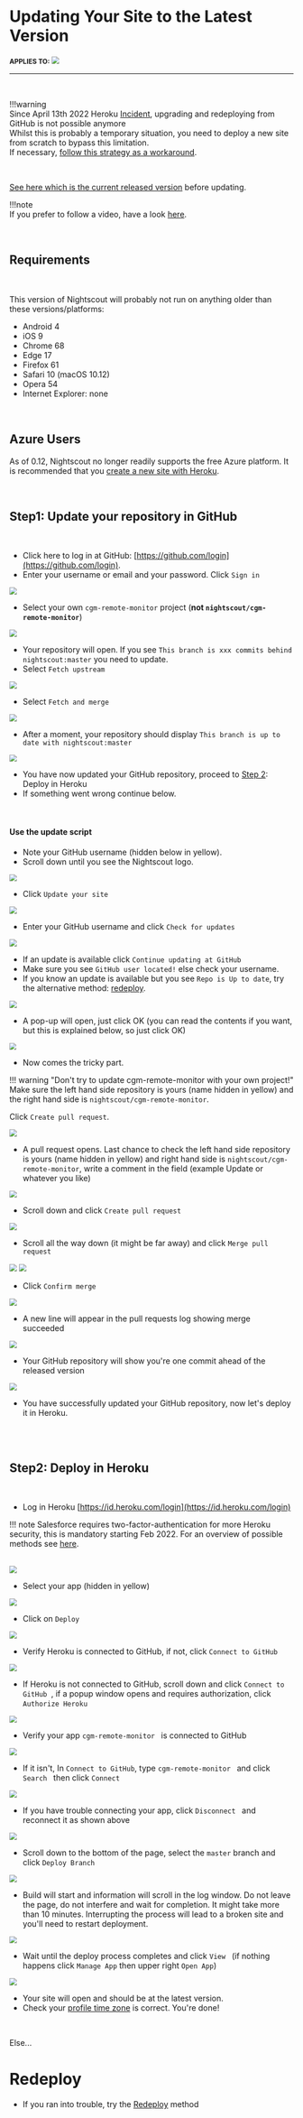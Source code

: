 # Updating Your Site to the Latest Version

<span style="font-size:smaller;">**APPLIES TO:**</span>	<img src="../../vendors/img/Heroku.png" style="zoom:80%;" />

------

</br>

!!!warning  
    Since April 13th 2022 Heroku [Incident](https://status.heroku.com/incidents/2413), upgrading and redeploying from GitHub is not possible anymore  
    Whilst this is probably a temporary situation, you need to deploy a new site from scratch to bypass this limitation.  
    If necessary, [follow this strategy as a workaround](../temp2413).

</br>

[See here which is the current released version](https://github.com/nightscout/cgm-remote-monitor/releases) before updating.

!!!note   
    If you prefer to follow a video, have a look [here](https://www.youtube.com/watch?v=HfPsFdkgnbc).

</br>

## Requirements

</br>

This version of Nightscout will probably not run on anything older than these versions/platforms:

* Android 4
* iOS 9
* Chrome 68
* Edge 17
* Firefox 61
* Safari 10 (macOS 10.12)
* Opera 54
* Internet Explorer: none

</br>

## Azure Users

As of 0.12, Nightscout no longer readily supports the free Azure platform. It is recommended that you [create a new site with Heroku](../../nightscout/new_user/).

</br>

## Step1: Update your repository in GitHub

</br>

- Click here to log in at GitHub: [https://github.com/login](https://github.com/login).
- Enter your username or email and your password. Click `Sign in`

<img src="../img/UpdateNS00.png" style="zoom:80%;" >

</br>

- Select your own `cgm-remote-monitor` project (**not `nightscout/cgm-remote-monitor`**)

<img src="../img/UpdateNS01.png" style="zoom:80%;" >

</br>

- Your repository will open. If you see `This branch is xxx commits behind nightscout:master` you need to update.
- Select `Fetch upstream`

<img src="../img/UpdateNS01a.png" style="zoom:80%;" >

</br>

- Select `Fetch and merge`

<img src="../img/UpdateNS01b.png" style="zoom:80%;" >

</br>

- After a moment, your repository should display `This branch is up to date with nightscout:master`

<img src="../img/UpdateNS01c.png" style="zoom:80%;" >

- You have now updated your GitHub repository, proceed to [Step 2](#step2-deploy-in-heroku): Deploy in Heroku
- If something went wrong continue below.

</br>

#### Use the update script

- Note your GitHub username (hidden below in yellow).
- Scroll down until you see the Nightscout logo. 

<img src="../img/UpdateNS02.png" style="zoom:80%;" >

</br>

- Click `Update your site` 

<img src="../img/UpdateNS03.png" style="zoom:80%;" >

</br>

- Enter your GitHub username and click `Check for updates` 

<img src="../img/UpdateNS04.png" style="zoom:80%;" >

</br>

- If an update is available click `Continue updating at GitHub` 
- Make sure you see `GitHub user located!` else check your username.
- If you know an update is available but you see `Repo is Up to date`, try the alternative method: [redeploy](../redeploy).

<img src="../img/UpdateNS05.png" style="zoom:80%;" >

</br>

- A pop-up will open, just click OK (you can read the contents if you want, but this is explained below, so just click OK)

<img src="../img/UpdateNS06.png" style="zoom:75%;" >

</br>

- Now comes the tricky part.

!!! warning "Don't try to update cgm-remote-monitor with your own project!"
    Make sure the left hand side repository is yours (name hidden in yellow)
    and the right hand side is  `nightscout/cgm-remote-monitor`.

Click `Create pull request`.

<img src="../img/UpdateNS07.png" style="zoom:80%;" >

</br>

- A pull request opens. Last chance to check the left hand side repository is yours (name hidden in yellow) and right hand side is  `nightscout/cgm-remote-monitor`, write a comment in the field (example Update or whatever you like) 

<img src="../img/UpdateNS08.png" style="zoom:80%;" >

</br>

- Scroll down and click `Create pull request` 

<img src="../img/UpdateNS09.png" style="zoom:80%;" >

</br>

- Scroll all the way down (it might be far away) and click `Merge pull request` 

<img src="../img/UpdateNS10.png" style="zoom:80%;" >

<img src="../img/UpdateNS11.png" style="zoom:80%;" >

</br>

- Click `Confirm merge` 

<img src="../img/UpdateNS12.png" style="zoom:80%;" >

</br>

- A new line will appear in the pull requests log showing merge succeeded 

<img src="../img/UpdateNS13.png" style="zoom:80%;" >

</br>

- Your GitHub repository will show you're one commit ahead of the released version 

<img src="../img/UpdateNS14.png" style="zoom:80%;" >

</br>

- You have successfully updated your GitHub repository, now let's deploy it in Heroku.

</br>

</br>

## Step2: Deploy in Heroku

</br>

- Log in Heroku [https://id.heroku.com/login](https://id.heroku.com/login) 

!!! note
    Salesforce requires two-factor-authentication for more Heroku security, this is mandatory starting Feb 2022. For an overview of possible methods see [here](../../vendors/heroku).

</br>

<img src="../img/UpdateNS15.png" style="zoom:80%;" >

</br>

- Select your app (hidden in yellow)

<img src="../img/UpdateNS16.png" style="zoom:80%;" >

</br>

- Click on `Deploy `

<img src="../img/UpdateNS17.png" style="zoom:80%;" >

</br>

- Verify Heroku is connected to GitHub, if not, click `Connect to GitHub`

<img src="../img/UpdateNS18.png" style="zoom:80%;" >

</br>

- If Heroku is not connected to GitHub, scroll down and click `Connect to GitHub `, if a popup window opens and requires authorization, click `Authorize Heroku`

<img src="../img/UpdateNS19.png" style="zoom:80%;" >

</br>

- Verify your app `cgm-remote-monitor ` is connected to GitHub

<img src="../img/UpdateNS20.png" style="zoom:80%;" >

</br>

- If it isn't, In `Connect to GitHub`, type `cgm-remote-monitor ` and click  `Search ` then click `Connect `

<img src="../img/UpdateNS21.png" style="zoom:80%;" >

</br>

- If you have trouble connecting your app, click `Disconnect ` and reconnect it as shown above

<img src="../img/UpdateNS22.png" style="zoom:80%;" >

</br>

- Scroll down to the bottom of the page, select the `master` branch and click `Deploy Branch` 

<img src="../img/UpdateNS23.png" style="zoom:80%;" >

</br>

- Build will start and information will scroll in the log window. Do not leave the page, do not interfere and wait for completion. It might take more than 10 minutes. Interrupting the process will lead to a broken site and you'll need to restart deployment.

<img src="../img/UpdateNS24.png" style="zoom:80%;" >

</br>

- Wait until the deploy process completes and click `View ` (if nothing happens click `Manage App` then upper right `Open App`)

<img src="../img/UpdateNS25.png" style="zoom:80%;" >

</br>

- Your site will open and should be at the latest version. 
- Check your [profile time zone](../../nightscout/profile_editor/#profile-view) is correct. You're done!

</br>

Else...

# Redeploy

- If you ran into trouble, try the [Redeploy](./redeploy.md) method
